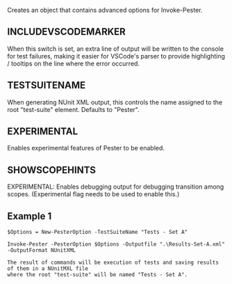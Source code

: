 Creates an object that contains advanced options for Invoke-Pester.

INCLUDEVSCODEMARKER
----------
When this switch is set, an extra line of output will be written to the console for test failures, making it easier for VSCode's parser to provide highlighting / tooltips on the line where the error occurred.

TESTSUITENAME
----------
When generating NUnit XML output, this controls the name assigned to the root "test-suite" element.  Defaults to "Pester".

EXPERIMENTAL
----------
Enables experimental features of Pester to be enabled.

SHOWSCOPEHINTS
----------
EXPERIMENTAL: Enables debugging output for debugging transition among scopes. (Experimental flag needs to be used to enable this.)

Example 1
---------
    $Options = New-PesterOption -TestSuiteName "Tests - Set A"

    Invoke-Pester -PesterOption $Options -Outputfile ".\Results-Set-A.xml" -OutputFormat NUnitXML

    The result of commands will be execution of tests and saving results of them in a NUnitMXL file
    where the root "test-suite" will be named "Tests - Set A".
